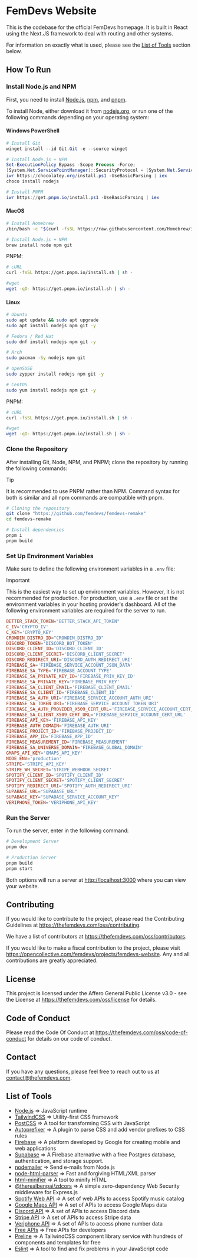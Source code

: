 # FemDevs Website

This is the codebase for the official FemDevs homepage. It is built in React using the Next.JS framework to deal with routing and other systems.

For information on exactly what is used, please see the [List of Tools](#list-of-tools) section below.

## How To Run

### Install Node.js and NPM

First, you need to install [Node.js](https://nodejs.org/), [npm](https://npmjs.com), and [pnpm](https://pnpm.io/).

To install Node, either download it from [nodejs.org](https://nodejs.org/), or run one of the following
commands depending on your operating system:

#### Windows PowerShell

```powershell
# Install Git
winget install --id Git.Git -e --source winget

# Install Node.js + NPM
Set-ExecutionPolicy Bypass -Scope Process -Force;
[System.Net.ServicePointManager]::SecurityProtocol = [System.Net.ServicePointManager]::SecurityProtocol -bor 3072;
iwr https://chocolatey.org/install.ps1 -UseBasicParsing | iex
choco install nodejs

# Install PNPM
iwr https://get.pnpm.io/install.ps1 -UseBasicParsing | iex
```

#### MacOS

```bash
# Install Homebrew
/bin/bash -c "$(curl -fsSL https://raw.githubusercontent.com/Homebrew/install/HEAD/install.sh)"

# Install Node.js + NPM
brew install node npm git
```

PNPM:

```bash
# cURL
curl -fsSL https://get.pnpm.io/install.sh | sh -

#wget
wget -qO- https://get.pnpm.io/install.sh | sh -
```

#### Linux

```bash
# Ubuntu
sudo apt update && sudo apt upgrade
sudo apt install nodejs npm git -y

# Fedora / Red Hat
sudo dnf install nodejs npm git -y

# Arch
sudo pacman -Sy nodejs npm git

# openSUSE
sudo zypper install nodejs npm git -y

# CentOS
sudo yum install nodejs npm git -y
```

PNPM:

```bash
# cURL
curl -fsSL https://get.pnpm.io/install.sh | sh -

#wget
wget -qO- https://get.pnpm.io/install.sh | sh -
```

### Clone the Repository

After installing Git, Node, NPM, and PNPM; clone the repository by running the following commands:

> [!TIP]
> It is recommended to use PNPM rather than NPM. Command syntax for both is similar and all npm commands are compatible with pnpm.

```bash
# Cloning the repository
git clone "https://github.com/femdevs/femdevs-remake"
cd femdevs-remake

# Install dependencies
pnpm i
pnpm build
```

### Set Up Environment Variables

Make sure to define the following environment variables in a `.env` file:

> [!IMPORTANT]
> This is the easiest way to set up environment variables. However, it is not recommended for production. For production, use a `.env` file or set the environment variables in your hosting provider's dashboard.
> All of the following environment variables are required for the server to run.

```conf
BETTER_STACK_TOKEN="BETTER_STACK_API_TOKEN"
C_IV='CRYPTO_IV'
C_KEY='CRYPTO_KEY'
CROWDIN_DISTRO_ID="CROWDIN_DISTRO_ID"
DISCORD_TOKEN='DISCORD_BOT_TOKEN'
DISCORD_CLIENT_ID='DISCORD_CLIENT_ID'
DISCORD_CLIENT_SECRET='DISCORD_CLIENT_SECRET'
DISCORD_REDIRECT_URI='DISCORD_AUTH_REDIRECT_URI'
FIREBASE_SA='FIREBASE_SERVICE_ACCOUNT_JSON_DATA'
FIREBASE_SA_TYPE='FIREBASE_ACCOUNT_TYPE'
FIREBASE_SA_PRIVATE_KEY_ID='FIREBASE_PRIV_KEY_ID'
FIREBASE_SA_PRIVATE_KEY='FIREBASE_PRIV_KEY'
FIREBASE_SA_CLIENT_EMAIL='FIREBASE_CLIENT_EMAIL'
FIREBASE_SA_CLIENT_ID='FIREBASE_CLIENT_ID'
FIREBASE_SA_AUTH_URI='FIREBASE_SERVICE_ACCOUNT_AUTH_URI'
FIREBASE_SA_TOKEN_URI='FIREBASE_SERVICE_ACCOUNT_TOKEN_URI'
FIREBASE_SA_AUTH_PROVIDER_X509_CERT_URL='FIREBASE_SERVICE_ACCOUNT_CERT_PROVIDER'
FIREBASE_SA_CLIENT_X509_CERT_URL='FIREBASE_SERVICE_ACCOUNT_CERT_URL'
FIREBASE_API_KEY='FIREBASE_API_KEY'
FIREBASE_AUTH_DOMAIN='FIREBASE_AUTH_URI'
FIREBASE_PROJECT_ID='FIREBASE_PROJECT_ID'
FIREBASE_APP_ID='FIREBASE_APP_ID'
FIREBASE_MEASUREMENT_ID='FIREBASE_MEASUREMENT'
FIREBASE_SA_UNIVERSE_DOMAIN='FIREBASE_GLOBAL_DOMAIN'
GMAPS_API_KEY='GMAPS_API_KEY'
NODE_ENV='production'
STRIPE='STRIPE_API_KEY'
STRIPE_WH_SECRET='STRIPE_WEBHOOK_SECRET'
SPOTIFY_CLIENT_ID='SPOTIFY_CLIENT_ID'
SPOTIFY_CLIENT_SECRET='SPOTIFY_CLIENT_SECRET'
SPOTIFY_REDIRECT_URI='SPOTIFY_AUTH_REDIRECT_URI'
SUPABASE_URL="SUPABASE_URL"
SUPABASE_KEY="SUPABASE_SERVICE_ACCOUNT_KEY"
VERIPHONE_TOKEN='VERIPHONE_API_KEY'
```

### Run the Server

To run the server, enter in the following command:

```bash
# Development Server
pnpm dev

# Production Server
pnpm build
pnpm start
```

Both options will run a server at <http://localhost:3000> where you can view your website.

## Contributing

If you would like to contribute to the project, please read the Contributing Guidelines at <https://thefemdevs.com/oss/contributing>.

We have a list of contributors at <https://thefemdevs.com/oss/contributors>.

If you would like to make a fiscal contribution to the project, please visit <https://opencollective.com/femdevs/projects/femdevs-website>. Any and all contributions are greatly appreciated.

## License

This project is licensed under the Affero General Public License v3.0 - see the License at <https://thefemdevs.com/oss/license> for details.

## Code of Conduct

Please read the Code Of Conduct at <https://thefemdevs.com/oss/code-of-conduct> for details on our code of conduct.

## Contact

If you have any questions, please feel free to reach out to us at <contact@thefemdevs.com>.

## List of Tools

- [Node.js](https://nodejs.org/) => JavaScript runtime
- [TailwindCSS](https://tailwindcss.com/) => Utility-first CSS framework
- [PostCSS](https://postcss.org/) => A tool for transforming CSS with JavaScript
- [Autoprefixer](https://npmjs.com/package/autoprefixer) => A plugin to parse CSS and add vendor prefixes to CSS rules
- [Firebase](https://firebase.google.com/) => A platform developed by Google for creating mobile and web applications
- [Supabase](https://subabase.com) => A Firebase alternative with a free Postgres database, authentication, and storage support.
- [nodemailer](https://nodemailer.com/) => Send e-mails from Node.js
- [node-html-parser](https://npmjs.com/package/node-html-parser) => Fast and forgiving HTML/XML parser
- [html-minifier](https://npmjs.com/package/html-minifier) => A tool to minify HTML
- [@therealbenpai/zdcors](https://npmjs.com/package/@therealbenpai/zdcors) => A simple zero-dependency Web Security middleware for Express.js
- [Spotify Web API](https://developer.spotify.com/documentation/web-api/) => A set of web APIs to access Spotify music catalog
- [Google Maps API](https://developers.google.com/maps) => A set of APIs to access Google Maps data
- [Discord API](https://discord.com/developers/docs/intro) => A set of APIs to access Discord data
- [Stripe API](https://stripe.com/docs/api) => A set of APIs to access Stripe data
- [Veriphone API](https://veriphone.io/) => A set of APIs to access phone number data
- [Free APIs](https://free-apis.github.io/) => Free APIs for developers
- [Preline](preline.co) => A TailwindCSS component library service with hundreds of components and templates for free
- [Eslint](https://eslint.org/) => A tool to find and fix problems in your JavaScript code
